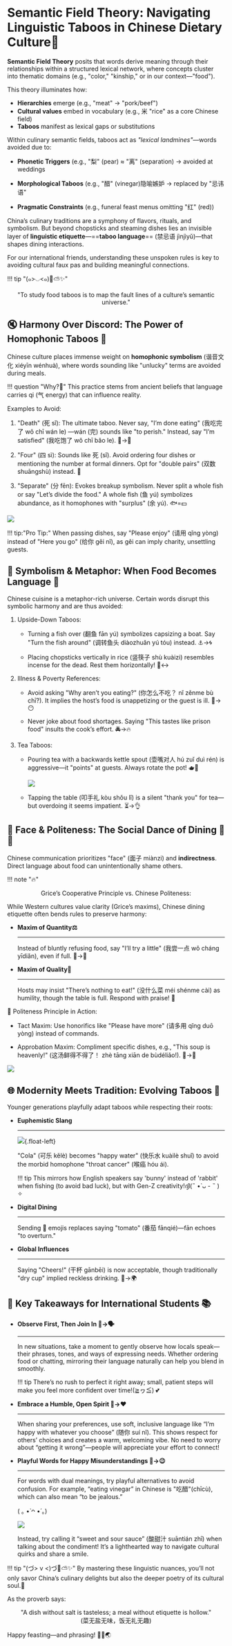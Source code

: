 # Semantic Field Theory: Navigating Linguistic Taboos in Chinese Dietary Culture🥢

**Semantic Field Theory** posits that words derive meaning through their relationships within a structured lexical network, where concepts cluster into thematic domains (e.g., "color," "kinship," or in our context—"food").

This theory illuminates how:

<div class="grid cards" markdown style="grid-template-columns: repeat(1, 1fr);">

- **Hierarchies** emerge (e.g., "meat" → "pork/beef")
- **Cultural values** embed in vocabulary (e.g., 米 "rice" as a core Chinese field)
- **Taboos** manifest as lexical gaps or substitutions



Within culinary semantic fields, taboos act as *"lexical landmines"*—words avoided due to:

- **Phonetic Triggers** (e.g., "梨" (pear) ≈ "离" (separation) → avoided at weddings

- **Morphological Taboos** (e.g., "醋" (vinegar)隐喻嫉妒 → replaced by "忌讳语"

- **Pragmatic Constraints** (e.g., funeral feast menus omitting "红" (red))

</div>


China’s culinary traditions are a symphony of flavors, rituals, and symbolism. But beyond chopsticks and steaming dishes lies an invisible layer of **linguistic etiquette**—==**taboo language**== (禁忌语 jìnjìyǔ)—that shapes dining interactions.

For our international friends, understanding these unspoken rules is key to avoiding cultural faux pas and building meaningful connections. 
    
!!! tip "(๑>◡<๑)🌈⛅️✨"
    <center>"To study food taboos is to map the fault lines of a culture’s semantic universe."</center>

 

## 🔇 Harmony Over Discord: The Power of Homophonic Taboos 🚫

Chinese culture places immense weight on **homophonic symbolism** (谐音文化 xiéyīn wénhuà), where words sounding like "unlucky" terms are avoided during meals. 

!!! question "Why?🧐"
    This practice stems from ancient beliefs that language carries qi (气 energy) that can influence reality.

Examples to Avoid:

1. "Death" (死 sǐ): The ultimate taboo. Never say, "I’m done eating" (我吃完了 wǒ chī wán le) —wán (完) sounds like "to perish." Instead, say "I’m satisfied" (我吃饱了 wǒ chī bǎo le). 🍚→🙏

2. "Four" (四 sì): Sounds like 死 (sǐ). Avoid ordering four dishes or mentioning the number at formal dinners. Opt for "double pairs" (双数 shuāngshù) instead. 🚫

3. "Separate" (分 fēn): Evokes breakup symbolism. Never split a whole fish or say "Let’s divide the food." A whole fish (鱼 yú) symbolizes abundance, as it homophones with "surplus" (余 yú). 🐟=💵

![](6/鱼.png)

!!! tip:"Pro Tip:"
    When passing dishes, say "Please enjoy" (请用 qǐng yòng) instead of "Here you go" (给你 gěi nǐ), as gěi can imply charity, unsettling guests.

 

## 🧧 Symbolism & Metaphor: When Food Becomes Language 🎋

Chinese cuisine is a metaphor-rich universe. Certain words disrupt this symbolic harmony and are thus avoided:

1. Upside-Down Taboos:

    - Turning a fish over (翻鱼 fān yú) symbolizes capsizing a boat. Say "Turn the fish around" (调转鱼头 diàozhuǎn yú tóu) instead. ⚓→🌀

    - Placing chopsticks vertically in rice (竖筷子 shù kuàizi) resembles incense for the dead. Rest them horizontally! 🥢↔️

2. Illness & Poverty References:

    - Avoid asking "Why aren’t you eating?" (你怎么不吃？ nǐ zěnme bù chī?). It implies the host’s food is unappetizing or the guest is ill. 🤒→😶

    - Never joke about food shortages. Saying "This tastes like prison food" insults the cook’s effort. 🚔→🔥

3. Tea Taboos:

    - Pouring tea with a backwards kettle spout (壶嘴对人 hú zuǐ duì rén) is aggressive—it "points" at guests. Always rotate the pot! 🫖🔄
        
      ![](6/茶壶.jpg)

    - Tapping the table (叩手礼 kòu shǒu lǐ) is a silent "thank you" for tea—but overdoing it seems impatient. ⏳→👌

 

## 🎎 Face & Politeness: The Social Dance of Dining 🕺💃

Chinese communication prioritizes "face" (面子 miànzi) and **indirectness**. Direct language about food can unintentionally shame others.

!!! note "🔥"
    <center>Grice’s Cooperative Principle vs. Chinese Politeness:</center>

While Western cultures value clarity (Grice’s maxims), Chinese dining etiquette often bends rules to preserve harmony:

<div class="grid cards" markdown style="grid-template-columns: repeat(2, 1fr);">

-   **Maxim of Quantity⚖️**

    ---
    
    Instead of bluntly refusing food, say "I’ll try a little" (我尝一点 wǒ cháng yīdiǎn), even if full. 🍛→🙆

-   **Maxim of Quality🌟**

    ---
    
    Hosts may insist "There’s nothing to eat!" (没什么菜 méi shénme cài) as humility, though the table is full. Respond with praise! 🎇

</div>

🤝 Politeness Principle in Action:

- Tact Maxim: Use honorifics like "Please have more" (请多用 qǐng duō yòng) instead of commands.

- Approbation Maxim: Compliment specific dishes, e.g., "This soup is heavenly!" (这汤鲜得不得了！ zhè tāng xiān de bùdéliǎo!). 🍲→👼

![](6/汤.jpg)

 

## 🌐 Modernity Meets Tradition: Evolving Taboos 📱

Younger generations playfully adapt taboos while respecting their roots:

<div class="grid cards force-vertical" markdown>

-   **Euphemistic Slang**
    
    ---

    ![](6/可乐.jpg){.float-left}
    
    "Cola" (可乐 kělè) becomes "happy water" (快乐水 kuàilè shuǐ) to avoid the morbid homophone "throat cancer" (喉癌 hóu ái). 


    !!! tip 
        This mirrors how English speakers say 'bunny' instead of 'rabbit' when fishing (to avoid bad luck), but with Gen-Z creativity!ദ്ദി(˵ •̀ ᴗ - ˵ ) ✧

</div>

<div class="grid cards" markdown style="grid-template-columns: repeat(1, 1fr);">

-   **Digital Dining**

    ---

    Sending 🍅 emojis replaces saying "tomato" (番茄 fānqié)—fān echoes "to overturn."

-   **Global Influences**

    ---

    Saying "Cheers!" (干杯 gānbēi) is now acceptable, though traditionally "dry cup" implied reckless drinking. 🍻→🌍


 

## 🎯 Key Takeaways for International Students 📚

-   **Observe First, Then Join In 👀→🗣️**

    ---

    In new situations, take a moment to gently observe how locals speak—their phrases, tones, and ways of expressing needs. Whether ordering food or chatting, mirroring their language naturally can help you blend in smoothly. 
    
    !!! tip
        There’s no rush to perfect it right away; small, patient steps will make you feel more confident over time!(≧ヮ≦) 💕

-   **Embrace a Humble, Open Spirit 🙇→❤️**

    ---

    When sharing your preferences, use soft, inclusive language like “I’m happy with whatever you choose” (随你 suí nǐ). This shows respect for others’ choices and creates a warm, welcoming vibe. No need to worry about “getting it wrong”—people will appreciate your effort to connect!

-   **Playful Words for Happy Misunderstandings 🍶→😉**

    ---

    For words with dual meanings, try playful alternatives to avoid confusion. For example, “eating vinegar” in Chinese is "吃醋"(chīcù), which can also mean “to be jealous.” 
    
    ( ｡ •̀ ᴖ •́ ｡)

    ![](6/排骨.jpg)
    
    Instead, try calling it “sweet and sour sauce” (酸甜汁 suāntián zhī) when talking about the condiment! It’s a lighthearted way to navigate cultural quirks and share a smile.

</div>
 
!!! tip "(づ> v <)づ🌈⛅️✨"
    By mastering these linguistic nuances, you’ll not only savor China’s culinary delights but also the deeper poetry of its cultural soul.🪭

As the proverb says: 

<center>"A dish without salt is tasteless; a meal without etiquette is hollow."</center>
<center> (菜无盐无味，饭无礼无趣)</center>

Happy feasting—and phrasing! 🥟🎉🌏 